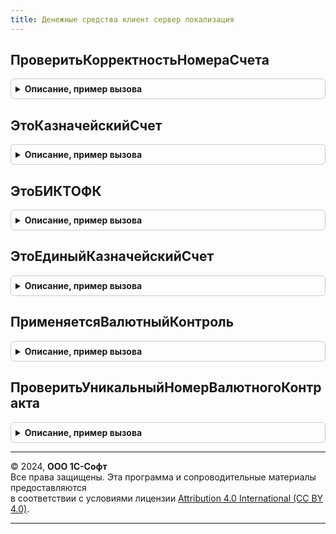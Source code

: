 ```yaml
---
title: Денежные средства клиент сервер локализация
---
```



## ПроверитьКорректностьНомераСчета
<details style="margin: 1em 0; padding: 0.5em; border: 1px solid #ccc; border-radius: 6px;">

<summary style="font-weight: bold; cursor: pointer;">Описание, пример вызова</summary>

```bsl

// Проверка корректности банковского счета
//
// Параметры:
//  Номер        - Строка - Номер банковского счета.
//  ВалютныйСчет - Булево - Признак, является ли счет валютным.
//  ТекстОшибки  - Строка - Текст сообщения о найденных ошибках.
//
// Возвращаемое значение:
//  Булево - Истина - контрольный ключ верен, Ложь - контрольный ключ не верен.
//
Функция ПроверитьКорректностьНомераСчета(Знач Номер, ВалютныйСчет = Ложь, ТекстОшибки = "") Экспорт
```

Пример вызова
```bsl
Результат = ДенежныеСредстваКлиентСерверЛокализация.ПроверитьКорректностьНомераСчета(Номер, ВалютныйСчет, ТекстОшибки);
```
</details>

## ЭтоКазначейскийСчет
<details style="margin: 1em 0; padding: 0.5em; border: 1px solid #ccc; border-radius: 6px;">

<summary style="font-weight: bold; cursor: pointer;">Описание, пример вызова</summary>

```bsl

// Проверяет, что переданный номер счета является казначейским.
//
// Параметры:
//  НомерСчета - Строка
//
// Возвращаемое значение:
//  Булево
//
Функция ЭтоКазначейскийСчет(НомерСчета) Экспорт
```

Пример вызова
```bsl
Результат = ДенежныеСредстваКлиентСерверЛокализация.ЭтоКазначейскийСчет(НомерСчета) 
```
</details>

## ЭтоБИКТОФК
<details style="margin: 1em 0; padding: 0.5em; border: 1px solid #ccc; border-radius: 6px;">

<summary style="font-weight: bold; cursor: pointer;">Описание, пример вызова</summary>

```bsl

// Проверяет, что переданный БИК является кодом Территориального органа Федерального казначейства.
//
// Параметры:
//  КодБанка - Строка
//
// Возвращаемое значение:
//  Булево
//
Функция ЭтоБИКТОФК(КодБанка) Экспорт
```

Пример вызова
```bsl
Результат = ДенежныеСредстваКлиентСерверЛокализация.ЭтоБИКТОФК(КодБанка) 
```
</details>

## ЭтоЕдиныйКазначейскийСчет
<details style="margin: 1em 0; padding: 0.5em; border: 1px solid #ccc; border-radius: 6px;">

<summary style="font-weight: bold; cursor: pointer;">Описание, пример вызова</summary>

```bsl

// Проверяет, что переданный номер счета является единым казначейским счетом.
//
// Параметры:
//  НомерСчета - Строка
//
// Возвращаемое значение:
//  Булево
///
Функция ЭтоЕдиныйКазначейскийСчет(НомерСчета) Экспорт
```

Пример вызова
```bsl
Результат = ДенежныеСредстваКлиентСерверЛокализация.ЭтоЕдиныйКазначейскийСчет(НомерСчета) 
```
</details>

## ПрименяетсяВалютныйКонтроль
<details style="margin: 1em 0; padding: 0.5em; border: 1px solid #ccc; border-radius: 6px;">

<summary style="font-weight: bold; cursor: pointer;">Описание, пример вызова</summary>

```bsl

//++ Локализация

// Возращает признак возможного применения валютного контроля.
//
// Параметры:
//  ЮрФизЛицо - ПеречислениеСсылка.ЮрФизЛицо - вид контрагента.
//  Валюта - СправочникСсылка.Валюты - текущая валюта.
//  ВалютаРеглУчета - СправочникСсылка.Валюты - валюта регламентированного учета.
//  ОплатаВВалюте - Булево - признак оплаты в валюте.
//
// Возвращаемое значение:
//   Булево - признак применения валютного контроля.
//
Функция ПрименяетсяВалютныйКонтроль(ЮрФизЛицо, Валюта, ВалютаРеглУчета, ОплатаВВалюте) Экспорт
```

Пример вызова
```bsl
Результат = ДенежныеСредстваКлиентСерверЛокализация.ПрименяетсяВалютныйКонтроль(ЮрФизЛицо, Валюта, ВалютаРеглУчета, ОплатаВВалюте) 
```
</details>

## ПроверитьУникальныйНомерВалютногоКонтракта
<details style="margin: 1em 0; padding: 0.5em; border: 1px solid #ccc; border-radius: 6px;">

<summary style="font-weight: bold; cursor: pointer;">Описание, пример вызова</summary>

```bsl

// Проверяет корректность уникального номера валютного контракта.
//  1 – 2: две последние цифры года, в котором контракту присвоен уникальный номер;
//  3 – 4: месяц, в котором контракту присвоен уникальный номер (числа от 01 до 12);
//  5 – 8: порядковый номер (от 0001 до 9999) контракта, принятого на учет с присвоением уникального номера банком УК в течение календарного месяца, по виду контракта, код которого указан в четвертой части уникального номера контракта.
//  Если банком УК является головной офис уполномоченного банка:
//  9 – 12: регистрационный номер кредитной организации в соответствии с КГРКО.
//  13 – 16: нули.
//  Если банком УК является филиал уполномоченного банка:
//  9 – 12: регистрационный номер кредитной организации.
//  13 – 16: порядковый номер филиала в соответствии с КГРКО.
//  17: код вида контракта.
//  18: признак резидента, являющегося стороной по контракту:
//    •	1 - юридическое лицо или его филиал;
//    •	2 - физическое лицо - индивидуальный предприниматель;
//    •	3 - физическое лицо, занимающееся в установленном законодательством Российской Федерации порядке частной практикой.
//
// Параметры:
//  Объект - СправочникОбъект.ДоговорыКонтрагентов, СправочникОбъект.ДоговорыКредитовИДепозитов,
//  СправочникОбъект.ДоговорыАренды, СправочникСсылка.ДоговорыКонтрагентов, СправочникСсылка.ДоговорыКредитовИДепозитов,
//   СправочникСсылка.ДоговорыАренды - ключ данных.
//  НомерКонтракта - Строка - проверяемый номер контракта.
//  Отказ - Булево - признак ошибки.
//
Процедура ПроверитьУникальныйНомерВалютногоКонтракта(Объект, НомерКонтракта, Отказ = Ложь) Экспорт
```

Пример вызова
```bsl
ДенежныеСредстваКлиентСерверЛокализация.ПроверитьУникальныйНомерВалютногоКонтракта(Объект, НомерКонтракта, Отказ);
```
</details>

---

© 2024, **ООО 1С-Софт**  
Все права защищены. Эта программа и сопроводительные материалы предоставляются  
в соответствии с условиями лицензии [Attribution 4.0 International (CC BY 4.0)](https://creativecommons.org/licenses/by/4.0/legalcode).

---
